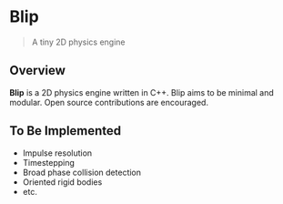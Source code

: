 # Blip
> A tiny 2D physics engine

## Overview

**Blip** is a 2D physics engine written in C++. Blip aims to be minimal and modular. Open source contributions are encouraged.

## To Be Implemented

- Impulse resolution
- Timestepping
- Broad phase collision detection
- Oriented rigid bodies
- etc.